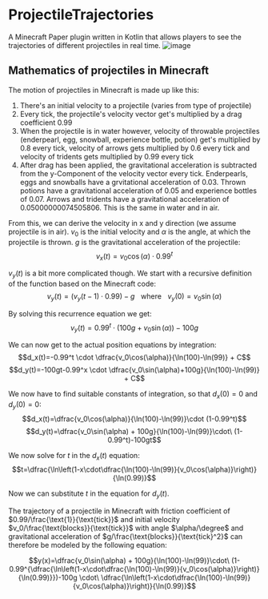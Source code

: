 # ProjectileTrajectories
A Minecraft Paper plugin written in Kotlin that allows players to see the trajectories of different projectiles in real time.
![image](https://user-images.githubusercontent.com/44951826/177647850-74c5b76f-50d9-4b0a-9c77-ac13dc90108a.png)

## Mathematics of projectiles in Minecraft

The motion of projectiles in Minecraft is made up like this:
1. There's an initial velocity to a projectile (varies from type of projectile)
2. Every tick, the projectile's velocity vector get's multiplied by a drag coefficient 0.99
3. When the projectile is in water however, velocity of throwable projectiles (enderpearl, egg, snowball, experience bottle, potion) get's multiplied by 0.8 every tick, velocity of arrows gets multiplied by 0.6 every tick and velocity of tridents gets multiplied by 0.99 every tick
4. After drag has been applied, the gravitational acceleration is subtracted from the y-Component of the velocity vector every tick. Enderpearls, eggs and snowballs have a grvitational acceleration of 0.03. Thrown potions have a gravitational acceleration of 0.05 and experience bottles of 0.07. Arrows and tridents have a gravitational acceleration of 0.05000000074505806. This is the same in water and in air.

From this, we can derive the velocity in x and y direction (we assume projectile is in air). $v_0$ is the initial velocity and $\alpha$ is the angle, at which the projectile is thrown. $g$ is the gravitational acceleration of the projectile:
$$v_x(t)=v_0\cos(\alpha)\cdot 0.99^t$$

$v_y(t)$ is a bit more complicated though. We start with a recursive definition of the function based on the Minecraft code:
$$v_y(t)=(v_y(t-1)\cdot 0.99)-g \hspace{10pt} \text{where} \hspace{10pt} v_y(0)=v_0\sin(\alpha)$$

By solving this recurrence equation we get:
$$v_y(t)=0.99^t \cdot (100g+v_0\sin(\alpha))-100g$$

We can now get to the actual position equations by integration:
$$d_x(t)=-0.99^t \cdot \dfrac{v_0\cos(\alpha)}{\ln(100)-\ln(99)} + C$$
$$d_y(t)=-100gt-0.99^x \cdot \dfrac{v_0\sin(\alpha)+100g}{\ln(100)-\ln(99)} + C$$

We now have to find suitable constants of integration, so that $d_x(0)=0$ and $d_y(0)=0$:
$$d_x(t)=\dfrac{v_0\cos(\alpha)}{\ln(100)-\ln(99)}\cdot (1-0.99^t)$$
$$d_y(t)=\dfrac{v_0\sin(\alpha) + 100g}{\ln(100)-\ln(99)}\cdot\ (1-0.99^t)-100gt$$

We now solve for $t$ in the $d_x(t)$ equation:
$$t=\dfrac{\ln\left(1-x\cdot\dfrac{\ln(100)-\ln(99)}{v_0\cos(\alpha)}\right)}{\ln(0.99)}$$

Now we can substitute $t$ in the equation for $d_y(t)$.

The trajectory of a projectile in Minecraft with friction coefficient of $0.99/\frac{\text{1}}{\text{tick}}$ and
initial velocity $v_0/\frac{\text{blocks}}{\text{tick}}$ with angle $\alpha/\degree$ and gravitational acceleration of $g/\frac{\text{blocks}}{\text{tick}^2}$ can therefore be modeled by the following equation:

$$y(x)=\dfrac{v_0\sin(\alpha) + 100g}{\ln(100)-\ln(99)}\cdot\ (1-0.99^{\dfrac{\ln\left(1-x\cdot\dfrac{\ln(100)-\ln(99)}{v_0\cos(\alpha)}\right)}{\ln(0.99)}})-100g \cdot\ \dfrac{\ln\left(1-x\cdot\dfrac{\ln(100)-\ln(99)}{v_0\cos(\alpha)}\right)}{\ln(0.99)}$$
